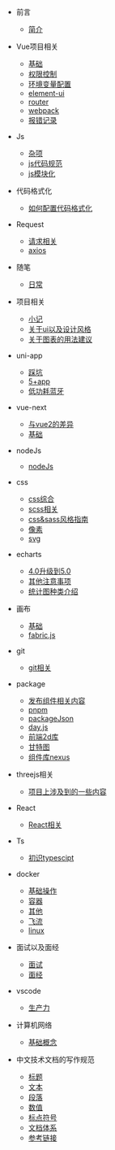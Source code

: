 - 前言
    - [简介](zh-cn/README.md)
    
- Vue项目相关
    - [基础](zh-cn/vue/base.md)
    - [权限控制](zh-cn/vue/permission.md)
    - [环境变量配置](zh-cn/vue/params.md)
    - [element-ui](zh-cn/vue/element-ui.md)
    - [router](zh-cn/vue/router.md)
    - [webpack](zh-cn/vue/webpack.md)
    - [报错记录](zh-cn/vue/error.md)

- Js
    - [杂项](zh-cn/js/sundries.md)
    - [js代码规范](zh-cn/js/rules.md)
    - [js模块化](zh-cn/js/module.md)

- 代码格式化
    - [如何配置代码格式化](zh-cn/formatter/base.md)

- Request
    - [请求相关](zh-cn/request/request.md)
    - [axios](zh-cn/request/axios.md)

- 随笔
    - [日常](zh-cn/essays/essays.md)

- 项目相关
    - [小记](zh-cn/project/project.md)
    - [关于ui以及设计风格](zh-cn/project/ui.md)
    - [关于图表的用法建议](zh-cn/project/rules.md)

- uni-app
    - [踩坑](zh-cn/uni-app/problem.md)
    - [5+app](zh-cn/uni-app/5+app.md)
    - [低功耗蓝牙](zh-cn/uni-app/BLE.md)

- vue-next
    - [与vue2的差异](zh-cn/vue-next/differences.md)
    - [基础](zh-cn/vue-next/base.md)
- nodeJs
    - [nodeJs](zh-cn/nodeJs/nodeJs.md)

- css
    - [css综合](zh-cn/css/css.md)
    - [scss相关](zh-cn/css/scss.md)
    - [css&sass风格指南](zh-cn/css/rules.md)
    - [像素](zh-cn/css/px.md)
    - [svg](zh-cn/css/svg.md)

- echarts
    - [4.0升级到5.0](zh-cn/echarts/5.0.md)
    - [其他注意事项](zh-cn/echarts/other.md)
    - [统计图种类介绍](zh-cn/echarts/type.md)

- 画布
    - [基础](zh-cn/canvas/base.md)
    - [fabric.js](zh-cn/canvas//fabric.md)

- git
    - [git相关](zh-cn/git/git.md)

- package
    - [发布组件相关内容](zh-cn/package/components.md)
    - [pnpm](zh-cn/package/pnpm.md) 
    - [packageJson](zh-cn/package/packageJson.md)
    - [day.js](zh-cn/package/dayjs.md)
    - [前端2d库](zh-cn/package/2d.md)
    - [甘特图](zh-cn/package/gantt.md)
    - [组件库nexus](zh-cn/package/nexus.md)

- threejs相关
    - [项目上涉及到的一些内容](zh-cn/threejs/project.md)

- React
    - [React相关](zh-cn/react/react.md)

- Ts
    - [初识typescipt](zh-cn/react/hello.md)

- docker
    - [基础操作](zh-cn/docker/base.md)
    - [容器](zh-cn/docker/containers.md)
    - [其他](zh-cn/docker/other.md)
    - [飞流](zh-cn/docker/flow.md)
    - [linux](zh-cn/docker/server.md) 

- 面试以及面经
    - [面试](zh-cn/offer/interview.md)
    - [面经](zh-cn/offer/offer.md)

- vscode
    - [生产力](zh-cn/vscode/base.md)

- 计算机网络
    - [基础概念](zh-cn/network/base.md)

- 中文技术文档的写作规范
    - [标题](zh-cn/documentStyle/title.md)
    - [文本](zh-cn/documentStyle/text.md)
    - [段落](zh-cn/documentStyle/paragraph.md)
    - [数值](zh-cn/documentStyle/number.md)
    - [标点符号](zh-cn/documentStyle/marks.md)
    - [文档体系](zh-cn/documentStyle/structure.md)
    - [参考链接](zh-cn/documentStyle/reference.md)